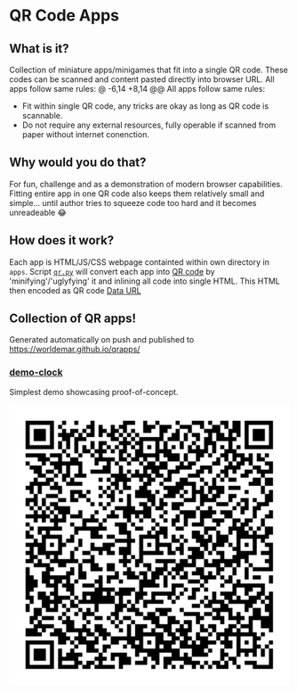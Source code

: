 # QR Code Apps

## What is it?
Collection of miniature apps/minigames that fit into a single QR code.
These codes can be scanned and content pasted directly into browser URL.
All apps follow same rules:
@ -6,14 +8,14 @@ All apps follow same rules:
- Fit within single QR code, any tricks are okay as long as QR code is scannable.
- Do not require any external resources, fully operable if scanned from paper without internet conenction.

## Why would you do that?
For fun, challenge and as a demonstration of modern browser capabilities.
Fitting entire app in one QR code also keeps them relatively small and simple... until author tries to squeeze code too hard and it becomes unreadeable 😂

## How does it work?
Each app is HTML/JS/CSS webpage containted within own directory in `apps`. Script [`qr.py`](qr.py) will convert each app into [QR code](https://en.wikipedia.org/wiki/QR_code) by 'minifying'/'uglyfying' it and inlining all code into single HTML. This HTML then encoded as QR code [Data URL](https://en.wikipedia.org/wiki/Data_URI_scheme)

## Collection of QR apps!
Generated automatically on push and published to https://worldemar.github.io/qrapps/
### [demo-clock](demo-clock/minibundle.html)

Simplest demo showcasing proof-of-concept.

![demo-clock](demo-clock/qr.svg)


